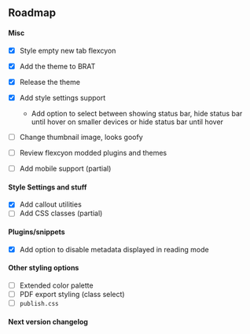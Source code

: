 ## Roadmap

#### Misc
- [x] Style empty new tab flexcyon
- [x] Add the theme to BRAT
- [x] Release the theme
- [x] Add style settings support
  - Add option to select between showing status bar, hide status bar until hover on smaller devices or hide status bar until hover
  <!-- - Support toggle showing of certain status bar for plugins like Pomodoro and Typing Speed etc (hide specific stuff, kinda pain to do) -->

- [ ] Change thumbnail image, looks goofy
- [ ] Review flexcyon modded plugins and themes
- [ ] Add mobile support (partial)

#### Style Settings and stuff
- [x] Add callout utilities 
- [ ] Add CSS classes (partial)

#### Plugins/snippets
- [x] Add option to disable metadata displayed in reading mode

#### Other styling options
- [ ] Extended color palette
- [ ] PDF export styling (class select)
- [ ] `publish.css`

#### Next version changelog